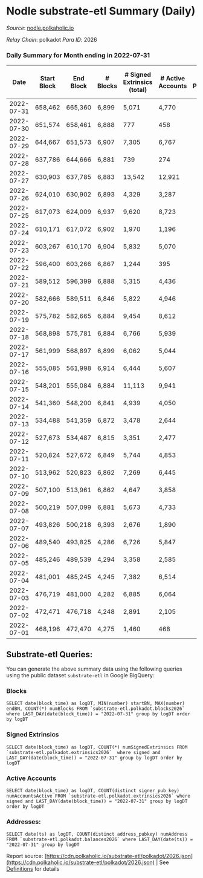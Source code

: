 # Nodle substrate-etl Summary (Daily)

_Source_: [nodle.polkaholic.io](https://nodle.polkaholic.io)

*Relay Chain*: polkadot
*Para ID*: 2026



### Daily Summary for Month ending in 2022-07-31


| Date | Start Block | End Block | # Blocks | # Signed Extrinsics (total) | # Active Accounts | # Passive | # New | # Addresses with Balances | # Events | # Transfers | # XCM Transfers In | # XCM Transfers Out |
| ---- | ----------- | --------- | -------- | --------------------------- | ----------------- | --------- | ----- | ------------------------- | -------- | ----------- | ------------------ | ------------------- |
| 2022-07-31 | 658,462 | 665,360 | 6,899  | 5,071 | 4,770 |  |  | 505,397 | 176,272 | 114,238  |   |   |
| 2022-07-30 | 651,574 | 658,461 | 6,888  | 777 | 458 |  |  | 500,096 | 148,302 | 113,249  |   |   |
| 2022-07-29 | 644,667 | 651,573 | 6,907  | 7,305 | 6,767 |  |  |  | 327,120 | 229,374  |   |   |
| 2022-07-28 | 637,786 | 644,666 | 6,881  | 739 | 274 |  |  | 483,180 | 277,982 | 125,889  |   |   |
| 2022-07-27 | 630,903 | 637,785 | 6,883  | 13,542 | 12,921 |  |  | 479,297 | 452,076 | 180,841  |   |   |
| 2022-07-26 | 624,010 | 630,902 | 6,893  | 4,329 | 3,287 |  |  | 488,117 | 649,050 | 296,645  |   |   |
| 2022-07-25 | 617,073 | 624,009 | 6,937  | 9,620 | 8,723 |  |  |  | 587,413 | 250,379  |   |   |
| 2022-07-24 | 610,171 | 617,072 | 6,902  | 1,970 | 1,196 |  |  | 479,051 | 456,088 | 210,952  |   |   |
| 2022-07-23 | 603,267 | 610,170 | 6,904  | 5,832 | 5,070 |  |  | 475,354 | 478,708 | 215,836  |   |   |
| 2022-07-22 | 596,400 | 603,266 | 6,867  | 1,244 | 395 |  |  |  | 502,440 | 236,157  |   |   |
| 2022-07-21 | 589,512 | 596,399 | 6,888  | 5,315 | 4,436 |  |  |  | 533,005 | 241,305  |   |   |
| 2022-07-20 | 582,666 | 589,511 | 6,846  | 5,822 | 4,946 |  |  |  | 102,164 | 236,814  |   |   |
| 2022-07-19 | 575,782 | 582,665 | 6,884  | 9,454 | 8,612 |  |  |  | 74,850 | 220,592  |   |   |
| 2022-07-18 | 568,898 | 575,781 | 6,884  | 6,766 | 5,939 |  |  | 479,776 | 55,548 | 223,837  |   |   |
| 2022-07-17 | 561,999 | 568,897 | 6,899  | 6,062 | 5,044 |  |  | 483,118 | 50,248 | 238,677  |   |   |
| 2022-07-16 | 555,085 | 561,998 | 6,914  | 6,444 | 5,607 |  |  | 480,265 | 53,327 | 233,042  |   |   |
| 2022-07-15 | 548,201 | 555,084 | 6,884  | 11,113 | 9,941 |  |  |  | 111,786 | 239,665  |   |   |
| 2022-07-14 | 541,360 | 548,200 | 6,841  | 4,939 | 4,050 |  |  |  | 42,110 | 241,006  |   |   |
| 2022-07-13 | 534,488 | 541,359 | 6,872  | 3,478 | 2,644 |  |  | 478,137 | 32,733 | 213,090  |   |   |
| 2022-07-12 | 527,673 | 534,487 | 6,815  | 3,351 | 2,477 |  |  |  | 31,675 | 224,997  |   |   |
| 2022-07-11 | 520,824 | 527,672 | 6,849  | 5,744 | 4,853 |  |  |  | 48,073 | 235,563  |   |   |
| 2022-07-10 | 513,962 | 520,823 | 6,862  | 7,269 | 6,445 |  |  |  | 59,265 | 216,449  |   |   |
| 2022-07-09 | 507,100 | 513,961 | 6,862  | 4,647 | 3,858 |  |  | 470,193 | 41,018 | 214,527  |   |   |
| 2022-07-08 | 500,219 | 507,099 | 6,881  | 5,673 | 4,733 |  |  | 468,576 | 48,186 | 224,391  |   |   |
| 2022-07-07 | 493,826 | 500,218 | 6,393  | 2,676 | 1,890 |  |  |  | 582,055 | 218,108  |   |   |
| 2022-07-06 | 489,540 | 493,825 | 4,286  | 6,726 | 5,847 |  |  | 466,038 | 96,435 | 231,074  |   |   |
| 2022-07-05 | 485,246 | 489,539 | 4,294  | 3,358 | 2,585 |  |  |  | 149,021 | 215,161  |   |   |
| 2022-07-04 | 481,001 | 485,245 | 4,245  | 7,382 | 6,514 |  |  | 465,523 | 660,668 | 245,073  |   |   |
| 2022-07-03 | 476,719 | 481,000 | 4,282  | 6,885 | 6,064 |  |  | 469,742 | 50,997 | 230,178  |   |   |
| 2022-07-02 | 472,471 | 476,718 | 4,248  | 2,891 | 2,105 |  |  | 473,903 | 23,259 | 224,185  |   |   |
| 2022-07-01 | 468,196 | 472,470 | 4,275  | 1,460 | 468 |  |  |  | 12,178 | 265,984  |   |   |

## Substrate-etl Queries:
You can generate the above summary data using the following queries using the public dataset `substrate-etl` in Google BigQuery:


### Blocks
```
SELECT date(block_time) as logDT, MIN(number) startBN, MAX(number) endBN, COUNT(*) numBlocks FROM `substrate-etl.polkadot.blocks2026`  where LAST_DAY(date(block_time)) = "2022-07-31" group by logDT order by logDT
```


### Signed Extrinsics
```
SELECT date(block_time) as logDT, COUNT(*) numSignedExtrinsics FROM `substrate-etl.polkadot.extrinsics2026`  where signed and LAST_DAY(date(block_time)) = "2022-07-31" group by logDT order by logDT
```


### Active Accounts
```
SELECT date(block_time) as logDT, COUNT(distinct signer_pub_key) numAccountsActive FROM `substrate-etl.polkadot.extrinsics2026` where signed and LAST_DAY(date(block_time)) = "2022-07-31" group by logDT order by logDT
```


### Addresses:
```
SELECT date(ts) as logDT, COUNT(distinct address_pubkey) numAddress FROM `substrate-etl.polkadot.balances2026` where LAST_DAY(date(ts)) = "2022-07-31" group by logDT
```



Report source: [https://cdn.polkaholic.io/substrate-etl/polkadot/2026.json](https://cdn.polkaholic.io/substrate-etl/polkadot/2026.json) | See [Definitions](/DEFINITIONS.md) for details
